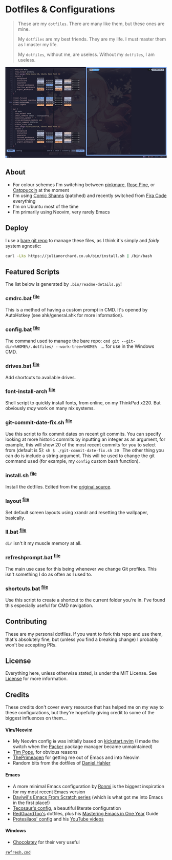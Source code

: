 # Dotfiles & Configurations

> These are my `dotfiles`. There are many like them, but these ones are mine.
>
> My `dotfiles` are my best friends. They are my life. I must master them as I
> master my life.
>
> My `dotfiles`, without me, are useless. Without my `dotfiles`, I am useless.

![A screenshot of my configuration on Linux.](.github/images/2023-10.png)

## About

- For colour schemes I'm switching between [pinkmare](https://github.com/Matsuuu/pinkmare), [Rose Pine](https://github.com/rose-pine/neovim), or [Catppuccin](https://github.com/catppuccin/emacs) at the moment
- I'm using [Comic Shanns](https://github.com/shannpersand/comic-shanns) (patched) and recently switched from [Fira Code](https://github.com/tonsky/FiraCode) everything
- I'm on Ubuntu most of the time
- I'm primarily using Neovim, very rarely Emacs

## Deploy

I use a [bare git repo](https://www.atlassian.com/git/tutorials/dotfiles) to
manage these files, as I think it's simply and *fairly* system agnostic:

```sh
curl -Lks https://julianorchard.co.uk/bin/install.sh | /bin/bash
```

## Featured Scripts

The list below is generated by `.bin/readme-details.py`!

### cmdrc.bat <sup>[file](.bin/cmdrc.bat)</sup>

This is a method of having a custom prompt in CMD. It's opened by AutoHotkey (see ahk/general.ahk for more information).

### config.bat <sup>[file](.bin/config.bat)</sup>

The command used to manage the bare repo: ```cmd git --git-dir=%HOME%/.dotfiles/ --work-tree=%HOME% ``` ... for use in the Windows CMD.

### drives.bat <sup>[file](.bin/drives.bat)</sup>

Add shortcuts to available drives.

### font-install-arch <sup>[file](.bin/font-install-arch)</sup>

Shell script to quickly install fonts, from online, on my ThinkPad x220. But obviously *may* work on many nix systems.

### git-commit-date-fix.sh <sup>[file](.bin/git-commit-date-fix.sh)</sup>

Use this script to fix commit dates on recent git commits. You can specify looking at more historic commits by inputting an integer as an argument, for example, this will show 20 of the most recent commits for you to select from (default is 5): ```sh $ ./git-commit-date-fix.sh 20 ``` The other thing you can do is include a string argument. This will be used to change the git command used (for example, my `config` custom bash function).

### install.sh <sup>[file](.bin/install.sh)</sup>

Install the dotfiles. Edited from the [original source](https://bitbucket.org/durdn/cfg/src/master/.bin/install.sh).

### layout <sup>[file](.bin/layout)</sup>

Set default screen layouts using xrandr and resetting the wallpaper, basically.

### ll.bat <sup>[file](.bin/ll.bat)</sup>

`dir` isn't it my muscle memory at all.

### refreshprompt.bat <sup>[file](.bin/refreshprompt.bat)</sup>

The main use case for this being whenever we change Git profiles. This isn't something I do as often as I used to.

### shortcuts.bat <sup>[file](.bin/shortcuts.bat)</sup>

Use this script to create a shortcut to the current folder you're in. I've found this especially useful for CMD navigation.

## Contributing

These are my personal dotfiles. If you want to fork this repo and use them,
that's absolutely fine, but (unless you find a breaking change) I probably
won't be accepting PRs.

## License

Everything here, unless otherwise stated, is under the MIT License. See
[License](/LICENSE) for more information.

## Credits

These credits don't cover every resource that has helped me on my way to these
configurations, but they're hopefully giving credit to some of the biggest
influences on them...

#### Vim/Neovim

- My Neovim config ~~is~~ was initially based on [kickstart.nvim](https://github.com/nvim-lua/kickstart.nvim) (I made the switch when the [Packer](https://github.com/wbthomason/packer.nvim) package manager became unmaintained)
- [Tim Pope](https://github.com/tpope), for obvious reasons
- [ThePrimeagen](https://github.com/ThePrimeagen) for getting me out of Emacs and into Neovim
- Random bits from the dotfiles of [Daniel Hahler](https://github.com/blueyed)

#### Emacs

- A more minimal Emacs configuration by [Ronmi](https://github.com/Ronmi/emacs) is the biggest inspiration for my most recent Emacs version
- [Daviwil's Emacs From Scratch series](https://github.com/daviwil/emacs-from-scratch) (which is what got me into Emacs in the first place!)
- [Tecosaur's config](https://tecosaur.github.io/emacs-config/config.html), a beautiful literate configuration
- [RedGuardToo's](https://github.com/redguardtoo/emacs.d) dotfiles, plus his [Mastering Emacs in One Year](https://github.com/redguardtoo/mastering-emacs-in-one-year-guide) Guide
- [Protesilaos' config](https://protesilaos.com/emacs/dotemacs) and his [YouTube videos](https://www.youtube.com/@protesilaos)

#### Windows

- [Chocolatey](https://chocolatey.org/) for their very useful

[`refresh.cmd`](https://github.com/chocolatey/choco/blob/develop/src/chocolatey.resources/redirects/RefreshEnv.cmd)
